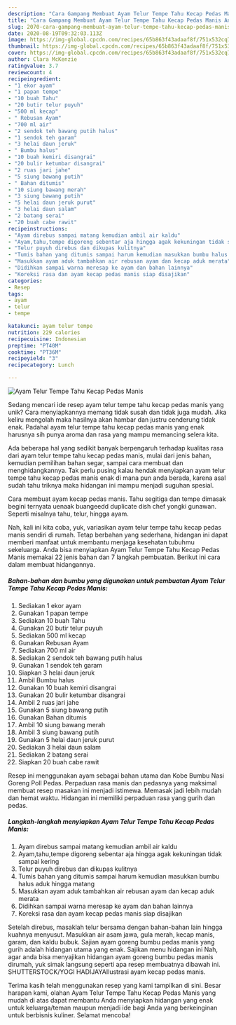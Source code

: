 ```yaml
---
description: "Cara Gampang Membuat Ayam Telur Tempe Tahu Kecap Pedas Manis Anti Gagal"
title: "Cara Gampang Membuat Ayam Telur Tempe Tahu Kecap Pedas Manis Anti Gagal"
slug: 2070-cara-gampang-membuat-ayam-telur-tempe-tahu-kecap-pedas-manis-anti-gagal
date: 2020-08-19T09:32:03.113Z
image: https://img-global.cpcdn.com/recipes/65b863f43adaaf8f/751x532cq70/ayam-telur-tempe-tahu-kecap-pedas-manis-foto-resep-utama.jpg
thumbnail: https://img-global.cpcdn.com/recipes/65b863f43adaaf8f/751x532cq70/ayam-telur-tempe-tahu-kecap-pedas-manis-foto-resep-utama.jpg
cover: https://img-global.cpcdn.com/recipes/65b863f43adaaf8f/751x532cq70/ayam-telur-tempe-tahu-kecap-pedas-manis-foto-resep-utama.jpg
author: Clara McKenzie
ratingvalue: 3.7
reviewcount: 4
recipeingredient:
- "1 ekor ayam"
- "1 papan tempe"
- "10 buah Tahu"
- "20 butir telur puyuh"
- "500 ml kecap"
- " Rebusan Ayam"
- "700 ml air"
- "2 sendok teh bawang putih halus"
- "1 sendok teh garam"
- "3 helai daun jeruk"
- " Bumbu halus"
- "10 buah kemiri disangrai"
- "20 bulir ketumbar disangrai"
- "2 ruas jari jahe"
- "5 siung bawang putih"
- " Bahan ditumis"
- "10 siung bawang merah"
- "3 siung bawang putih"
- "5 helai daun jeruk purut"
- "3 helai daun salam"
- "2 batang serai"
- "20 buah cabe rawit"
recipeinstructions:
- "Ayam direbus sampai matang kemudian ambil air kaldu"
- "Ayam,tahu,tempe digoreng sebentar aja hingga agak kekuningan tidak sampai kering"
- "Telur puyuh direbus dan dikupas kulitnya"
- "Tumis bahan yang ditumis sampai harum kemudian masukkan bumbu halus aduk hingga matang"
- "Masukkan ayam aduk tambahkan air rebusan ayam dan kecap aduk merata"
- "Didihkan sampai warna meresap ke ayam dan bahan lainnya"
- "Koreksi rasa dan ayam kecap pedas manis siap disajikan"
categories:
- Resep
tags:
- ayam
- telur
- tempe

katakunci: ayam telur tempe 
nutrition: 229 calories
recipecuisine: Indonesian
preptime: "PT40M"
cooktime: "PT36M"
recipeyield: "3"
recipecategory: Lunch

---
```



![Ayam Telur Tempe Tahu Kecap Pedas Manis](https://img-global.cpcdn.com/recipes/65b863f43adaaf8f/751x532cq70/ayam-telur-tempe-tahu-kecap-pedas-manis-foto-resep-utama.jpg)

Sedang mencari ide resep ayam telur tempe tahu kecap pedas manis yang unik? Cara menyiapkannya memang tidak susah dan tidak juga mudah. Jika keliru mengolah maka hasilnya akan hambar dan justru cenderung tidak enak. Padahal ayam telur tempe tahu kecap pedas manis yang enak harusnya sih punya aroma dan rasa yang mampu memancing selera kita.

Ada beberapa hal yang sedikit banyak berpengaruh terhadap kualitas rasa dari ayam telur tempe tahu kecap pedas manis, mulai dari jenis bahan, kemudian pemilihan bahan segar, sampai cara membuat dan menghidangkannya. Tak perlu pusing kalau hendak menyiapkan ayam telur tempe tahu kecap pedas manis enak di mana pun anda berada, karena asal sudah tahu triknya maka hidangan ini mampu menjadi suguhan spesial.

Cara membuat ayam kecap pedas manis. Tahu segitiga dan tempe dimasak begini ternyata uenaak buangeedd duplicate dish chef yongki gunawan. Seperti misalnya tahu, telur, hingga ayam.


Nah, kali ini kita coba, yuk, variasikan ayam telur tempe tahu kecap pedas manis sendiri di rumah. Tetap berbahan yang sederhana, hidangan ini dapat memberi manfaat untuk membantu menjaga kesehatan tubuhmu sekeluarga. Anda bisa menyiapkan Ayam Telur Tempe Tahu Kecap Pedas Manis memakai 22 jenis bahan dan 7 langkah pembuatan. Berikut ini cara dalam membuat hidangannya.

<!--inarticleads1-->

##### Bahan-bahan dan bumbu yang digunakan untuk pembuatan Ayam Telur Tempe Tahu Kecap Pedas Manis:

1. Sediakan 1 ekor ayam
1. Gunakan 1 papan tempe
1. Sediakan 10 buah Tahu
1. Gunakan 20 butir telur puyuh
1. Sediakan 500 ml kecap
1. Gunakan  Rebusan Ayam
1. Sediakan 700 ml air
1. Sediakan 2 sendok teh bawang putih halus
1. Gunakan 1 sendok teh garam
1. Siapkan 3 helai daun jeruk
1. Ambil  Bumbu halus
1. Gunakan 10 buah kemiri disangrai
1. Gunakan 20 bulir ketumbar disangrai
1. Ambil 2 ruas jari jahe
1. Gunakan 5 siung bawang putih
1. Gunakan  Bahan ditumis
1. Ambil 10 siung bawang merah
1. Ambil 3 siung bawang putih
1. Gunakan 5 helai daun jeruk purut
1. Sediakan 3 helai daun salam
1. Sediakan 2 batang serai
1. Siapkan 20 buah cabe rawit


Resep ini menggunakan ayam sebagai bahan utama dan Kobe Bumbu Nasi Goreng Poll Pedas. Perpaduan rasa manis dan pedasnya yang maksimal membuat resep masakan ini menjadi istimewa. Memasak jadi lebih mudah dan hemat waktu. Hidangan ini memiliki perpaduan rasa yang gurih dan pedas. 

<!--inarticleads2-->

##### Langkah-langkah menyiapkan Ayam Telur Tempe Tahu Kecap Pedas Manis:

1. Ayam direbus sampai matang kemudian ambil air kaldu
1. Ayam,tahu,tempe digoreng sebentar aja hingga agak kekuningan tidak sampai kering
1. Telur puyuh direbus dan dikupas kulitnya
1. Tumis bahan yang ditumis sampai harum kemudian masukkan bumbu halus aduk hingga matang
1. Masukkan ayam aduk tambahkan air rebusan ayam dan kecap aduk merata
1. Didihkan sampai warna meresap ke ayam dan bahan lainnya
1. Koreksi rasa dan ayam kecap pedas manis siap disajikan


Setelah direbus, masaklah telur bersama dengan bahan-bahan lain hingga kuahnya menyusut. Masukkan air asam jawa, gula merah, kecap manis, garam, dan kaldu bubuk. Sajian ayam goreng bumbu pedas manis yang gurih adalah hidangan utama yang enak. Sajikan menu hidangan ini Nah, agar anda bisa menyajikan hidangan ayam goreng bumbu pedas manis dirumah, yuk simak langsung seperti apa resep membuatnya dibawah ini. SHUTTERSTOCK/YOGI HADIJAYAIlustrasi ayam kecap pedas manis. 

Terima kasih telah menggunakan resep yang kami tampilkan di sini. Besar harapan kami, olahan Ayam Telur Tempe Tahu Kecap Pedas Manis yang mudah di atas dapat membantu Anda menyiapkan hidangan yang enak untuk keluarga/teman maupun menjadi ide bagi Anda yang berkeinginan untuk berbisnis kuliner. Selamat mencoba!

